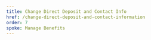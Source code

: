 ```yaml
---
title: Change Direct Deposit and Contact Info
href: /change-direct-deposit-and-contact-information
order: 7
spoke: Manage Benefits
---
```

